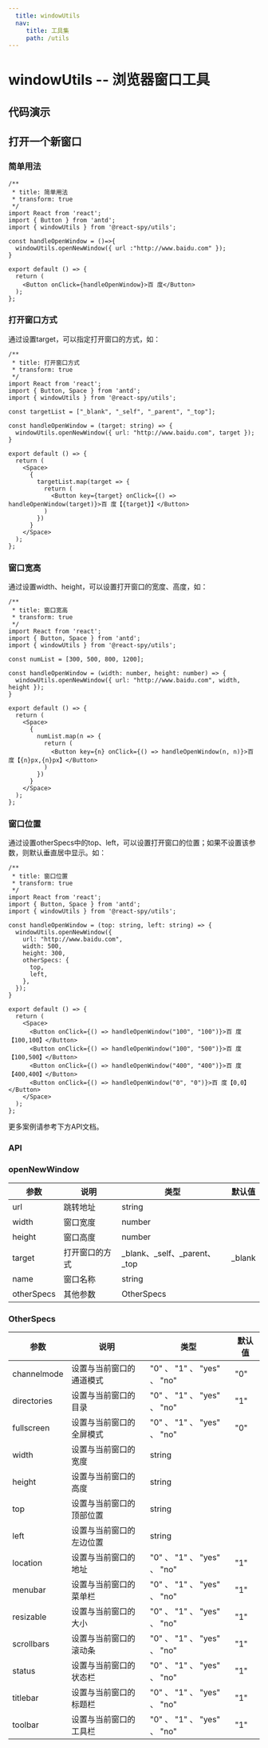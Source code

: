```yaml
---
  title: windowUtils
  nav:
     title: 工具集
     path: /utils
---
```


# windowUtils -- 浏览器窗口工具

## 代码演示

## 打开一个新窗口

### 简单用法
```tsx
/**
 * title: 简单用法
 * transform: true
 */
import React from 'react';
import { Button } from 'antd';
import { windowUtils } from '@react-spy/utils';

const handleOpenWindow = ()=>{
  windowUtils.openNewWindow({ url :"http://www.baidu.com" });
}

export default () => {
  return (
    <Button onClick={handleOpenWindow}>百 度</Button>
  );
};
```
### 打开窗口方式
通过设置target，可以指定打开窗口的方式，如：
```tsx
/**
 * title: 打开窗口方式
 * transform: true
 */
import React from 'react';
import { Button, Space } from 'antd';
import { windowUtils } from '@react-spy/utils';

const targetList = ["_blank", "_self", "_parent", "_top"];

const handleOpenWindow = (target: string) => {
  windowUtils.openNewWindow({ url: "http://www.baidu.com", target });
}

export default () => {
  return (
    <Space>
      {
        targetList.map(target => {
          return (
            <Button key={target} onClick={() => handleOpenWindow(target)}>百 度【{target}】</Button>
          )
        })
      }
    </Space>
  );
};
```
### 窗口宽高
通过设置width、height，可以设置打开窗口的宽度、高度，如：
```tsx
/**
 * title: 窗口宽高
 * transform: true
 */
import React from 'react';
import { Button, Space } from 'antd';
import { windowUtils } from '@react-spy/utils';

const numList = [300, 500, 800, 1200];

const handleOpenWindow = (width: number, height: number) => {
  windowUtils.openNewWindow({ url: "http://www.baidu.com", width, height });
}

export default () => {
  return (
    <Space>
      {
        numList.map(n => {
          return (
            <Button key={n} onClick={() => handleOpenWindow(n, n)}>百 度【{n}px,{n}px】</Button>
          )
        })
      }
    </Space>
  );
};
```
### 窗口位置
通过设置otherSpecs中的top、left，可以设置打开窗口的位置；如果不设置该参数，则默认垂直居中显示。如：
```tsx
/**
 * title: 窗口位置
 * transform: true
 */
import React from 'react';
import { Button, Space } from 'antd';
import { windowUtils } from '@react-spy/utils';

const handleOpenWindow = (top: string, left: string) => {
  windowUtils.openNewWindow({
    url: "http://www.baidu.com",
    width: 500,
    height: 300,
    otherSpecs: {
      top,
      left,
    },
  });
}

export default () => {
  return (
    <Space>
      <Button onClick={() => handleOpenWindow("100", "100")}>百 度【100,100】</Button>
      <Button onClick={() => handleOpenWindow("100", "500")}>百 度【100,500】</Button>
      <Button onClick={() => handleOpenWindow("400", "400")}>百 度【400,400】</Button>
      <Button onClick={() => handleOpenWindow("0", "0")}>百 度【0,0】</Button>
    </Space>
  );
};
```
更多案例请参考下方API文档。

### API

### openNewWindow

| 参数 | 说明 | 类型 | 默认值 |
| --- | --- | --- | --- |
| url | 跳转地址 | string |  |
| width | 窗口宽度 | number |  |
| height | 窗口高度 | number |  |
| target | 打开窗口的方式 | _blank、_self、_parent、_top | _blank |
| name | 窗口名称 | string |  |
| otherSpecs | 其他参数 | OtherSpecs |  |

### OtherSpecs

| 参数 | 说明 | 类型 | 默认值 |
| --- | --- | --- | --- |
| channelmode | 设置与当前窗口的通道模式 | "0" 、 "1" 、 "yes" 、 "no" | "0" |
| directories | 设置与当前窗口的目录 | "0" 、 "1" 、 "yes" 、 "no" | "1" |
| fullscreen | 设置与当前窗口的全屏模式 | "0" 、 "1" 、 "yes" 、 "no" | "0" |
| width | 设置与当前窗口的宽度 | string | |
| height | 设置与当前窗口的高度 | string |  |
| top | 设置与当前窗口的顶部位置 | string |  |
| left | 设置与当前窗口的左边位置 | string |  |
| location | 设置与当前窗口的地址 | "0" 、 "1" 、 "yes" 、 "no" | "1" |
| menubar | 设置与当前窗口的菜单栏 | "0" 、 "1" 、 "yes" 、 "no" | "1" |
| resizable | 设置与当前窗口的大小 | "0" 、 "1" 、 "yes" 、 "no" | "1" |
| scrollbars | 设置与当前窗口的滚动条 | "0" 、 "1" 、 "yes" 、 "no" | "1" |
| status | 设置与当前窗口的状态栏 | "0" 、 "1" 、 "yes" 、 "no" | "1" |
| titlebar | 设置与当前窗口的标题栏 | "0" 、 "1" 、 "yes" 、 "no" | "1" |
| toolbar | 设置与当前窗口的工具栏 | "0" 、 "1" 、 "yes" 、 "no" | "1" |
